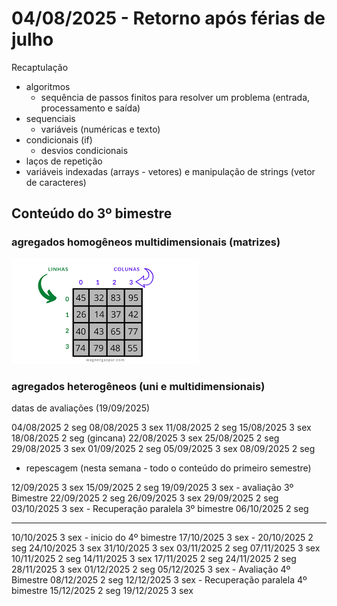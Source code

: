 # 04/08/2025 - Retorno após férias de julho

Recaptulação
- algoritmos
  - sequência de passos finitos para resolver um problema (entrada, processamento e saída)
- sequenciais 
  - variáveis (numéricas e texto)
- condicionais (if)
  - desvios condicionais
- laços de repetição
- variáveis indexadas (arrays - vetores) e manipulação de strings (vetor de caracteres)

## Conteúdo do 3º bimestre

### agregados homogêneos multidimensionais (matrizes)
![alt text](matrizBidimensional.png)

### agregados heterogêneos (uni e multidimensionais)


datas de avaliações (19/09/2025)


04/08/2025		2	seg
08/08/2025		3	sex
11/08/2025		2	seg
15/08/2025		3	sex
18/08/2025		2	seg (gincana)
22/08/2025		3	sex
25/08/2025		2	seg
29/08/2025		3	sex
01/09/2025		2	seg
05/09/2025		3	sex
08/09/2025		2	seg
 
 - repescagem (nesta semana - todo o conteúdo do primeiro semestre)
  
12/09/2025		3	sex
15/09/2025		2	seg
19/09/2025		3	sex - avaliação 3º Bimestre
22/09/2025		2	seg
26/09/2025		3	sex
29/09/2025		2	seg
03/10/2025		3	sex -	Recuperação paralela 3º bimestre
06/10/2025		2	seg


--- 

10/10/2025		3	sex -  inicio do 4º bimestre
17/10/2025		3	sex - 
20/10/2025		2	seg
24/10/2025		3	sex
31/10/2025		3	sex
03/11/2025		2	seg
07/11/2025		3	sex
10/11/2025		2	seg
14/11/2025		3	sex
17/11/2025		2	seg
24/11/2025		2	seg
28/11/2025		3	sex
01/12/2025		2	seg
05/12/2025		3	sex - Avaliação 4º Bimestre
08/12/2025		2	seg
12/12/2025		3	sex - Recuperação paralela 4º bimestre
15/12/2025		2	seg
19/12/2025		3	sex



